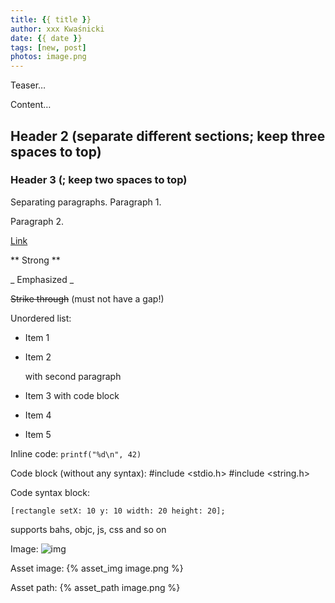 ```yaml
---
title: {{ title }}
author: xxx Kwaśnicki
date: {{ date }}
tags: [new, post]
photos: image.png
---
```


Teaser…

<!-- more -->

Content…



## Header 2 (separate different sections; keep three spaces to top) ##


### Header 3 (; keep two spaces to top) ###


Separating paragraphs. Paragraph 1.

Paragraph 2.


[Link](http://example.com/)


** Strong **


_ Emphasized _ 


~~Strike through~~ (must not have a gap!)


Unordered list:
* Item 1
* Item 2

    with second paragraph
* Item 3
        with code block
* Item 4
* Item 5


Inline code: `printf("%d\n", 42)`


Code block (without any syntax):
    #include <stdio.h>
    #include <string.h>


Code syntax block:
``` objc title http://kwasi-ich.de kwasi-ich
[rectangle setX: 10 y: 10 width: 20 height: 20];
```
supports bahs, objc, js, css and so on


Image: ![img](image.png)


Asset image: {% asset_img image.png %}


Asset path: {% asset_path image.png %}

